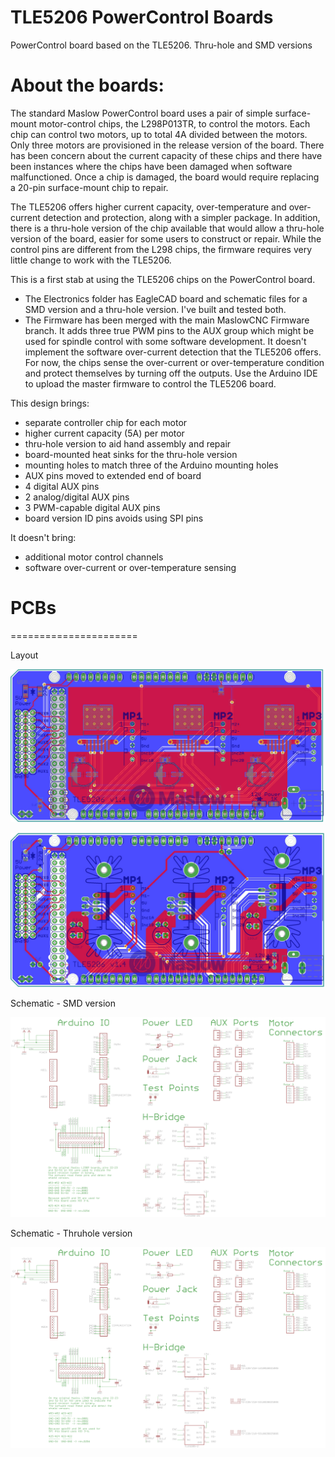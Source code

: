 # TLE5206 PowerControl Boards

PowerControl board based on the TLE5206. Thru-hole and SMD versions

# About the boards:

The standard Maslow PowerControl board uses a pair of simple surface-mount motor-control chips, the L298P013TR, to control the motors. Each chip can control two motors, up to total 4A divided between the motors. Only three motors are provisioned in the release version of the board. There has been concern about the current capacity of these chips and there have been instances where the chips have been damaged when software malfunctioned. Once a chip is damaged, the board would require replacing a 20-pin surface-mount chip to repair.

The TLE5206 offers higher current capacity, over-temperature and over-current detection and protection, along with a simpler package. In addition, there is a thru-hole version of the chip available that would allow a thru-hole version of the board, easier for some users to construct or repair. While the control pins are different from the L298 chips, the firmware requires very little change to work with the TLE5206.

This is a first stab at using the TLE5206 chips on the PowerControl board.
 -  The Electronics folder has EagleCAD board and schematic files for a SMD version and a thru-hole version. I've built and tested both.
 -  The Firmware has been merged with the main MaslowCNC Firmware branch. It adds three true PWM pins to the AUX group which might be used for spindle control with some software development. It doesn't implement the software over-current detection that the TLE5206 offers. For now, the chips sense the over-current or over-temperature condition and protect themselves by turning off the outputs. Use the Arduino IDE to upload the master firmware to control the TLE5206 board.

This design brings:
- separate controller chip for each motor
- higher current capacity (5A) per motor
- thru-hole version to aid hand assembly and repair
- board-mounted heat sinks for the thru-hole version
- mounting holes to match three of the Arduino mounting holes
- AUX pins moved to extended end of board
- 4 digital AUX pins
- 2 analog/digital AUX pins
- 3 PWM-capable digital AUX pins
- board version ID pins avoids using SPI pins

It doesn't bring:
- additional motor control channels
- software over-current or over-temperature sensing

# PCBs
======================

Layout

![SMD Layout](https://raw.githubusercontent.com/MaslowCommunityGarden/TLE5206-PowerControl-Boards/master/PowerDistributionBoardSMDLayout.JPG)

![Thruhole Layout](https://raw.githubusercontent.com/MaslowCommunityGarden/TLE5206-PowerControl-Boards/master/PowerDistributionBoardThruholeLayout.JPG)

Schematic - SMD version

![SMD schematic](https://raw.githubusercontent.com/MaslowCommunityGarden/TLE5206-PowerControl-Boards/master/PowerDistributionBoardSMDSchematic.JPG)

Schematic - Thruhole version

![Thruhole Schematic](https://raw.githubusercontent.com/MaslowCommunityGarden/TLE5206-PowerControl-Boards/master/PowerDistributionBoardThruholeSchematic.JPG)
